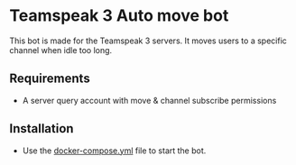 # Teamspeak 3 Auto move bot

This bot is made for the Teamspeak 3 servers.
It moves users to a specific channel when idle too long.

## Requirements

 * A server query account with move & channel subscribe permissions

## Installation

 * Use the [docker-compose.yml](docker-compose.yml) file to start the bot.
